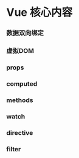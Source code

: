 # Vue 核心内容 

### 数据双向绑定

### 虚拟DOM

### props

### computed

### methods

### watch

### directive

### filter
